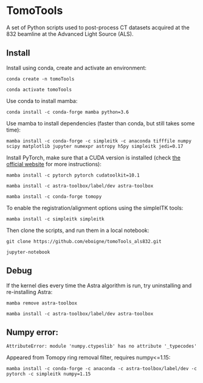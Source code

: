 # TomoTools

A set of Python scripts used to post-process CT datasets acquired at the 832 beamline at the Advanced Light Source (ALS).

## Install

Install using conda, create and activate an environment:

`conda create -n tomoTools`

`conda activate tomoTools`

Use conda to install mamba:

`conda install -c conda-forge mamba python=3.6`

Use mamba to install dependencies (faster than conda, but still takes some time):

`mamba install -c conda-forge -c simpleitk -c anaconda tifffile numpy scipy matplotlib jupyter numexpr astropy h5py simpleitk jedi=0.17`

Install PyTorch, make sure that a CUDA version is installed (check [the official website](https://pytorch.org/) for more instructions):

`mamba install -c pytorch pytorch cudatoolkit=10.1`

`mamba install -c astra-toolbox/label/dev astra-toolbox`

`mamba install -c conda-forge tomopy`

To enable the registration/alignment options using the simpleITK tools:

`mamba install -c simpleitk simpleitk`

Then clone the scripts, and run them in a local notebook:

`git clone https://github.com/eboigne/tomoTools_als832.git`

`jupyter-notebook`

## Debug
If the kernel dies every time the Astra algorithm is run, try uninstalling and re-installing Astra:

`mamba remove astra-toolbox`

`mamba install -c astra-toolbox/label/dev astra-toolbox`


## Numpy error:
`AttributeError: module 'numpy.ctypeslib' has no attribute '_typecodes'`

Appeared from Tomopy ring removal filter, requires numpy<=1.15:

`mamba install -c conda-forge -c anaconda -c astra-toolbox/label/dev -c pytorch -c simpleitk numpy=1.15`
